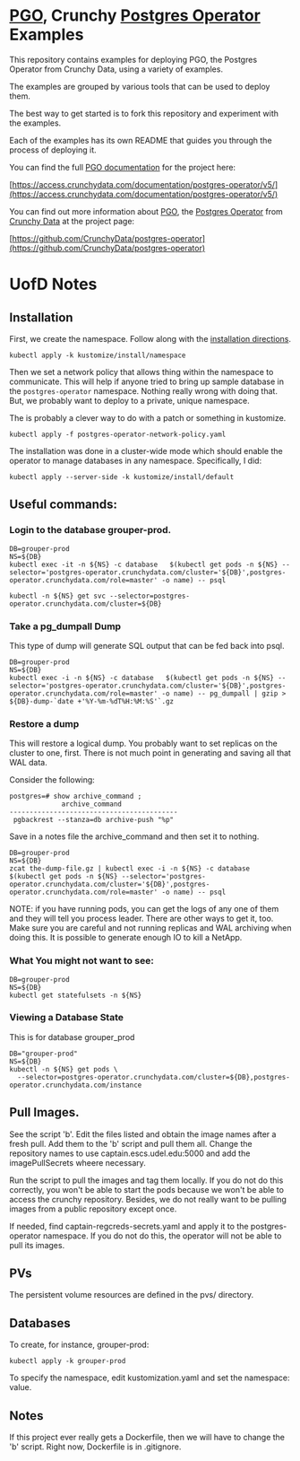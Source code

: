 # [PGO](https://github.com/CrunchyData/postgres-operator), Crunchy [Postgres Operator](https://github.com/CrunchyData/postgres-operator) Examples

This repository contains examples for deploying PGO, the Postgres Operator from Crunchy Data, using a variety of examples.

The examples are grouped by various tools that can be used to deploy them.

The best way to get started is to fork this repository and experiment with the examples.

Each of the examples has its own README that guides you through the process of deploying it.

You can find the full [PGO documentation](https://access.crunchydata.com/documentation/postgres-operator/v5/) for the project here:

[https://access.crunchydata.com/documentation/postgres-operator/v5/](https://access.crunchydata.com/documentation/postgres-operator/v5/)

You can find out more information about [PGO](https://github.com/CrunchyData/postgres-operator), the [Postgres Operator](https://github.com/CrunchyData/postgres-operator) from [Crunchy Data](https://www.crunchydata.com) at the project page:

[https://github.com/CrunchyData/postgres-operator](https://github.com/CrunchyData/postgres-operator)

# UofD Notes

## Installation

First, we create the namespace.  Follow along with the
[installation directions](https://access.crunchydata.com/documentation/postgres-operator/latest/installation/kustomize/).

```
kubectl apply -k kustomize/install/namespace
```

Then we set a network policy that allows thing within the
namespace to communicate.  This will help if anyone tried to
bring up sample database in the `postgres-operator` namespace.
Nothing really wrong with doing that.  But, we probably want to
deploy to a private, unique namespace.

The is probably a clever way to do with a patch or something
in kustomize.

```
kubectl apply -f postgres-operator-network-policy.yaml
```

The installation was done in a cluster-wide mode which should enable the operator to manage databases in any namespace.  Specifically, I did:

```
kubectl apply --server-side -k kustomize/install/default

```

## Useful commands:

### Login to the database grouper-prod.

```
DB=grouper-prod
NS=${DB}
kubectl exec -it -n ${NS} -c database   $(kubectl get pods -n ${NS} --selector='postgres-operator.crunchydata.com/cluster='${DB}',postgres-operator.crunchydata.com/role=master' -o name) -- psql
```

```
kubectl -n ${NS} get svc --selector=postgres-operator.crunchydata.com/cluster=${DB}
```

### Take a pg_dumpall Dump

This type of dump will generate SQL output that can be fed back into psql.

```
DB=grouper-prod
NS=${DB}
kubectl exec -i -n ${NS} -c database   $(kubectl get pods -n ${NS} --selector='postgres-operator.crunchydata.com/cluster='${DB}',postgres-operator.crunchydata.com/role=master' -o name) -- pg_dumpall | gzip > ${DB}-dump-`date +'%Y-%m-%dT%H:%M:%S'`.gz
```

### Restore a dump

This will restore a logical dump.  You probably want to set replicas on the cluster to one, first.  There is not much point in generating and saving all that
WAL data.

Consider the following:

```
postgres=# show archive_command ;
             archive_command
------------------------------------------
 pgbackrest --stanza=db archive-push "%p"
```

Save in a notes file the archive_command and then set it to nothing.



```
DB=grouper-prod
NS=${DB}
zcat the-dump-file.gz | kubectl exec -i -n ${NS} -c database   $(kubectl get pods -n ${NS} --selector='postgres-operator.crunchydata.com/cluster='${DB}',postgres-operator.crunchydata.com/role=master' -o name) -- psql
```

NOTE: if you have running pods, you can get the logs of any one of them and they will tell you process leader.  There are other ways to get it, too.
Make sure you are careful and not running replicas and WAL archiving when doing this.  It is possible to generate enough IO to kill a NetApp.

### What You might not want to see:

```
DB=grouper-prod
NS=${DB}
kubectl get statefulsets -n ${NS}
```

### Viewing a Database State

This is for database grouper_prod

```
DB="grouper-prod"
NS=${DB}
kubectl -n ${NS} get pods \
  --selector=postgres-operator.crunchydata.com/cluster=${DB},postgres-operator.crunchydata.com/instance
```

## Pull Images.

See the script 'b'.  Edit the files listed and obtain the image
names after a fresh pull.  Add them to the 'b' script and pull them
all.  Change the repository names to use captain.escs.udel.edu:5000
and add the imagePullSecrets wheere necessary.

Run the script to pull the images and tag them locally.  If you do
not do this correctly, you won't be able to start the pods because
we won't be able to access the crunchy repository.  Besides, we
do not really want to be pulling images from a public repository
except once.

If needed, find captain-regcreds-secrets.yaml and apply it to the
postgres-operator namespace.  If you do not do this, the operator
will not be able to pull its images.

## PVs

The persistent volume resources are defined in the pvs/ directory.

## Databases

To create, for instance, grouper-prod:

```
kubectl apply -k grouper-prod
```

To specify the namespace, edit kustomization.yaml and set
the namespace: value.

## Notes

If this project ever really gets a Dockerfile, then we will have to
change the 'b' script.  Right now, Dockerfile is in .gitignore.
